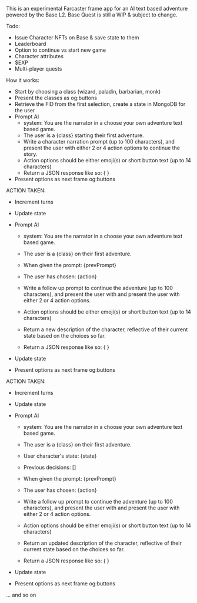 This is an experimental Farcaster frame app for an AI text based adventure powered by the Base L2.
Base Quest is still a WIP & subject to change.

Todo:

- Issue Character NFTs on Base & save state to them
- Leaderboard
- Option to continue vs start new game
- Character attributes
- $EXP
- Multi-player quests

How it works:

- Start by choosing a class (wizard, paladin, barbarian, monk)
- Present the classes as og:buttons
- Retrieve the FID from the first selection, create a state in MongoDB for the user
- Prompt AI
  - system: You are the narrator in a choose your own adventure text based game.
  - The user is a {class} starting their first adventure.
  - Write a character narration prompt (up to 100 characters), and present the user with either 2 or 4 action options to continue the story.
  - Action options should be either emoji(s) or short button text (up to 14 characters)
  - Return a JSON response like so: { }
- Present options as next frame og:buttons

ACTION TAKEN:

- Increment turns
- Update state
- Prompt AI

  - system: You are the narrator in a choose your own adventure text based game.
  - The user is a {class} on their first adventure.

  - When given the prompt: {prevPrompt}
  - The user has chosen: {action}

  - Write a follow up prompt to continue the adventure (up to 100 characters), and present the user with and present the user with either 2 or 4 action options.
  - Action options should be either emoji(s) or short button text (up to 14 characters)
  - Return a new description of the character, reflective of their current state based on the choices so far.
  - Return a JSON response like so: { }

- Update state
- Present options as next frame og:buttons

ACTION TAKEN:

- Increment turns
- Update state
- Prompt AI

  - system: You are the narrator in a choose your own adventure text based game.
  - The user is a {class} on their first adventure.
  - User character's state: {state}
  - Previous decisions: []

  - When given the prompt: {prevPrompt}
  - The user has chosen: {action}

  - Write a follow up prompt to continue the adventure (up to 100 characters), and present the user with and present the user with either 2 or 4 action options.
  - Action options should be either emoji(s) or short button text (up to 14 characters)
  - Return an updated description of the character, reflective of their current state based on the choices so far.
  - Return a JSON response like so: { }

- Update state
- Present options as next frame og:buttons

... and so on

